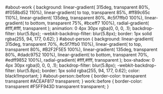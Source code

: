 
#about-work {
  background: linear-gradient( 315deg, transparent 80%, #f058bd52 110%), linear-gradient( to top, transparent 85%, #ff89c65c 110%), linear-gradient( 135deg, transparent 80%, #c5f7ffb0 100%), linear-gradient( to bottom, transparent 75%, #bceff7 100%), radial-gradient( #fff,#fff, transparent );
  animation: 0 4px 30px rgba(0, 0, 0, .1);
  backdrop-filter: blur(5.8px);
  -webkit-backdrop-filter: blur(5.8px);
  border: 1px solid rgba(255, 94, 177, 0.62);
}
#about-person {
  background: linear-gradient( 315deg, transparent 70%, #c5f7ffb0 110%), linear-gradient( to top, transparent 80%, #B2F2F5E5 100%), linear-gradient( 135deg, transparent 80%, #dadc9752 100%), linear-gradient( to bottom, transparent 70%, #edff9852 100%), radial-gradient( #fff,#fff, transparent );
  box-shadow: 0 4px 30px rgba(0, 0, 0, .1);
  backdrop-filter: blur(5.8px);
  -webkit-backdrop-filter: blur(5.8px);
  border: 1px solid rgba(255, 94, 177, 0.62);
  color: black!Important;
}
#about-person::before {
  border-color: transparent transparent #ACEAF817 transparent;
}
work::before {
  border-color: transparent #F5FF943D transparent transparent;
}